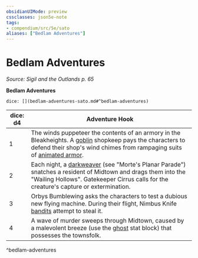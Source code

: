 ```yaml
---
obsidianUIMode: preview
cssclasses: json5e-note
tags:
- compendium/src/5e/sato
aliases: ["Bedlam Adventures"]
---
```

# Bedlam Adventures
*Source: Sigil and the Outlands p. 65* 

**Bedlam Adventures**

`dice: [](bedlam-adventures-sato.md#^bedlam-adventures)`

| dice: d4 | Adventure Hook |
|----------|----------------|
| 1 | The winds puppeteer the contents of an armory in the Bleakheights. A [goblin](/Systems/5e/bestiary/humanoid/goblin.md) shopkeep pays the characters to defend their shop's wind chimes from rampaging suits of [animated armor](/Systems/5e/bestiary/construct/animated-armor.md). |
| 2 | Each night, a [darkweaver](/Systems/5e/bestiary/aberration/darkweaver-mpp.md) (see "Morte's Planar Parade") snatches a resident of Midtown and drags them into the "Wailing Hollows". Gatekeeper Cirrus calls for the creature's capture or extermination. |
| 3 | Orbys Bumblewing asks the characters to test a dubious new flying machine. During their flight, Nimbus Knife [bandits](/Systems/5e/bestiary/humanoid/bandit.md) attempt to steal it. |
| 4 | A wave of murder sweeps through Midtown, caused by a malevolent breeze (use the [ghost](/Systems/5e/bestiary/undead/ghost.md) stat block) that possesses the townsfolk. |
^bedlam-adventures